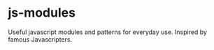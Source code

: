 js-modules
==========

Useful javascript modules and patterns for everyday use.  Inspired by famous Javascripters.
